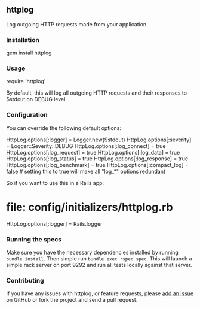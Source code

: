## httplog

Log outgoing HTTP requests made from your application.

### Installation

  gem install httplog

### Usage

  require 'httplog'

By default, this will log all outgoing HTTP requests and their responses to $stdout on DEBUG level.

### Configuration

You can override the following default options:

  HttpLog.options[:logger]        = Logger.new($stdout)
  HttpLog.options[:severity]      = Logger::Severity::DEBUG
  HttpLog.options[:log_connect]   = true
  HttpLog.options[:log_request]   = true
  HttpLog.options[:log_data]      = true
  HttpLog.options[:log_status]    = true
  HttpLog.options[:log_response]  = true
  HttpLog.options[:log_benchmark] = true
  HttpLog.options[:compact_log]   = false # setting this to true will make all "log_*" options redundant

So if you want to use this in a Rails app:

  # file: config/initializers/httplog.rb

  HttpLog.options[:logger] = Rails.logger

### Running the specs

Make sure you have the necessary dependencies installed by running `bundle install`.
Then simple run `bundle exec rspec spec`.
This will launch a simple rack server on port 9292 and run all tests locally against that server.

### Contributing

If you have any issues with httplog,
or feature requests,
please [add an issue](https://github.com/trusche/httplog/issues) on GitHub
or fork the project and send a pull request.